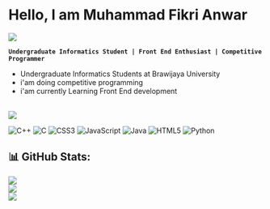 # Hello, I am Muhammad Fikri Anwar


<p align="left">
  <img src="https://readme-typing-svg.demolab.com?font=Fira+Code&weight=600&size=26&letterSpacing=4px&duration=1000&color=CFCFCF&multiline=true&repeat=false&width=435&height=50&lines=About+Me" />
  <br>
  
**``
Undergraduate Informatics Student |
Front End Enthusiast |
Competitive Programmer
``**

- Undergraduate Informatics Students at Brawijaya University
- i'am doing competitive programming
- i'am currently Learning Front End development
  
</p>

<p>
<br>
<img src="https://readme-typing-svg.demolab.com?font=Fira+Code&weight=600&size=26&letterSpacing=4px&duration=1000&color=CFCFCF&multiline=true&repeat=false&width=435&height=100&lines=I'am+Currently+learning+;and+using">

![C++](https://img.shields.io/badge/c++-%2300599C.svg?style=for-the-badge&logo=c%2B%2B&logoColor=white) 
![C](https://img.shields.io/badge/c-%2300599C.svg?style=for-the-badge&logo=c&logoColor=white) ![CSS3](https://img.shields.io/badge/css3-%231572B6.svg?style=for-the-badge&logo=css3&logoColor=white) ![JavaScript](https://img.shields.io/badge/javascript-%23323330.svg?style=for-the-badge&logo=javascript&logoColor=%23F7DF1E) ![Java](https://img.shields.io/badge/java-%23ED8B00.svg?style=for-the-badge&logo=openjdk&logoColor=white) ![HTML5](https://img.shields.io/badge/html5-%23E34F26.svg?style=for-the-badge&logo=html5&logoColor=white) ![Python](https://img.shields.io/badge/python-3670A0?style=for-the-badge&logo=python&logoColor=ffdd54)
  
</p>

<p>
  
## 📊 GitHub Stats:
  
![](https://github-readme-stats.vercel.app/api?username=mhfikrianwr&theme=dark&hide_border=false&include_all_commits=true&count_private=true)<br/>
![](https://nirzak-streak-stats.vercel.app/?user=mhfikrianwr&theme=dark&hide_border=false)<br/>
![](https://github-readme-stats.vercel.app/api/top-langs/?username=mhfikrianwr&theme=dark&hide_border=false&include_all_commits=true&count_private=true&layout=compact)
  
</p>

